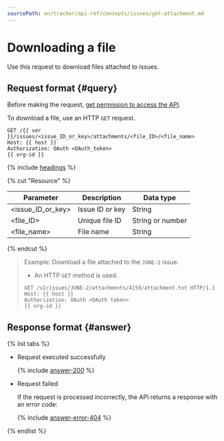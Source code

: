 ```yaml
---
sourcePath: en/tracker/api-ref/concepts/issues/get-attachment.md
---
```

# Downloading a file

Use this request to download files attached to issues.

## Request format {#query}

Before making the request, [get permission to access the API](../access.md).

To download a file, use an HTTP `GET` request.

```
GET /{{ ver }}/issues/<issue_ID_or_key>/attachments/<file_ID>/<file_name>
Host: {{ host }}
Authorization: OAuth <OAuth_token>
{{ org-id }}
```

{% include [headings](../../../_includes/tracker/api/headings.md) %}

{% cut "Resource" %}

| Parameter | Description | Data type |
----- | ----- | -----
| \<issue_ID_or_key\> | Issue ID or key | String |
| \<file_ID\> | Unique file ID | String or number |
| \<file_name\> | File name | String |

{% endcut %}

> Example: Download a file attached to the `JUNE-2` issue.
>
> - An HTTP `GET` method is used.
>
> ```
> GET /v2/issues/JUNE-2/attachments/4159/attachment.txt HTTP/1.1
> Host: {{ host }}
> Authorization: OAuth <OAuth token>
> {{ org-id }}
> ```

## Response format {#answer}

{% list tabs %}

- Request executed successfully

   {% include [answer-200](../../../_includes/tracker/api/answer-200.md) %}

- Request failed

   If the request is processed incorrectly, the API returns a response with an error code:

   {% include [answer-error-404](../../../_includes/tracker/api/answer-error-404.md) %}

{% endlist %}